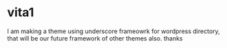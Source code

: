 vita1
=====
I am making a theme using underscore frameowrk for wordpress directory, that will be our future framework of other themes also. thanks
